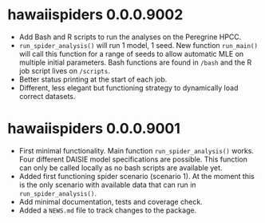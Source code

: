# hawaiispiders 0.0.0.9002

* Add Bash and R scripts to run the analyses on the Peregrine HPCC.
* `run_spider_analysis()` will run 1 model, 1 seed. New function `run_main()` 
will call this function for a range of seeds to allow automatic MLE on multiple
initial parameters. Bash functions are found in `/bash` and the R job script
lives on `/scripts`.
* Better status printing at the start of each job.
* Different, less elegant but functioning strategy to dynamically load correct
datasets.

# hawaiispiders 0.0.0.9001

* First minimal functionality. Main function `run_spider_analysis()` works. Four
different DAISIE model specifications are possible. This function can only be 
called locally as no bash scripts are available yet.
* Added first functioning spider scenario (scenario 1). At the moment this is
the only scenario with available data that can run in `run_spider_analysis()`.
* Add minimal documentation, tests and coverage check.
* Added a `NEWS.md` file to track changes to the package.
